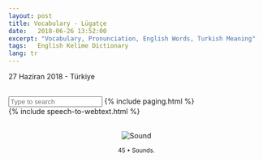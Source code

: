```yaml
---
layout: post
title: Vocabulary - Lügatçe
date:   2018-06-26 13:52:00
excerpt: "Vocabulary, Pronunciation, English Words, Turkish Meaning"
tags:   English Kelime Dictionary
lang: tr
---
```



<p class="meta">27 Haziran 2018 - Türkiye</p>
<br>
<input type="text" id="search" placeholder="Type to search">
<script src="//cdnjs.cloudflare.com/ajax/libs/jquery/1.8.3/jquery.min.js"></script>
{% include paging.html %}
<div class="teaser clearfix"></div>
{% include speech-to-webtext.html %}
<script charset="utf-8">var $rows = $('#tg-nBN6M tr');
$('#search').keyup(function() {
    var val = $.trim($(this).val()).replace(/ +/g, ' ').toLowerCase();
    
    $rows.show().filter(function() {
        var text = $(this).text().replace(/\s+/g, ' ').toLowerCase();
        return !~text.indexOf(val);
    }).hide();
});</script>

<br>
<div class="resize" style="margin: 0; text-align: center;">
  <img src="{{ site.baseurl }}/images/45-sounds.png" alt="Sound" class="resize"  />
  <p><small>45 &bull; Sounds.</small></p>
</div>

<style>
img.resize {
  max-width:90%;
  max-height:90%;
}
</style>
